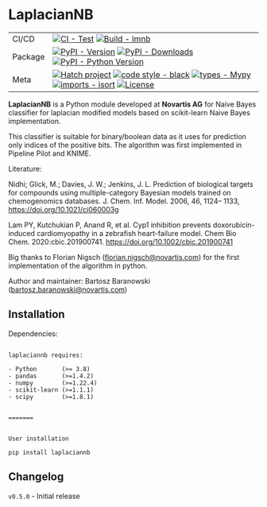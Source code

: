 # LaplacianNB

<div>

| | |
| --- | --- |
| CI/CD | [![CI - Test](https://github.com/bbaranow/lmnb/actions/workflows/tests.yml/badge.svg)](https://github.com/bbaranow/lmnb/actions/workflows/tests.yml) [![Build - lmnb](https://github.com/bbaranow/lmnb/actions/workflows/build-lmnb.yml/badge.svg)](https://github.com/bbaranow/lmnb/actions/workflows/build-lmnb.yml) |
| Package | [![PyPI - Version](https://img.shields.io/pypi/v/laplaciannb.svg?logo=pypi&label=PyPI&logoColor=gold)](https://pypi.org/project/laplaciannbs/) [![PyPI - Downloads](https://img.shields.io/pypi/dm/laplaciannb.svg?color=blue&label=Downloads&logo=pypi&logoColor=gold)](https://pypi.org/project/laplaciannb/) [![PyPI - Python Version](https://img.shields.io/pypi/pyversions/laplaciannb.svg?logo=python&label=Python&logoColor=gold)](https://pypi.org/project/laplaciannb/) |
| Meta | [![Hatch project](https://img.shields.io/badge/%F0%9F%A5%9A-Hatch-4051b5.svg)](https://github.com/pypa/hatch) [![code style - black](https://img.shields.io/badge/code%20style-black-000000.svg)](https://github.com/psf/black) [![types - Mypy](https://img.shields.io/badge/types-Mypy-blue.svg)](https://github.com/python/mypy) [![imports - isort](https://img.shields.io/badge/imports-isort-ef8336.svg)](https://github.com/pycqa/isort) [![License](https://img.shields.io/badge/License-BSD%203--Clause-blue.svg)](https://opensource.org/licenses/BSD-3-Clause)

</div>


**LaplacianNB** is a Python module developed at **Novartis AG** for Naive Bayes classifier for laplacian modified models based on scikit-learn Naive Bayes implementation.

This classifier is suitable for binary/boolean data as it uses for prediction only indices of the positive bits. The algorithm was first implemented in Pipeline Pilot and KNIME.

Literature:

Nidhi; Glick, M.; Davies, J. W.; Jenkins, J. L. Prediction of biological targets
for compounds using multiple-category Bayesian models trained on chemogenomics
databases. J. Chem. Inf. Model. 2006, 46, 1124– 1133,
https://doi.org/10.1021/ci060003g

Lam PY, Kutchukian P, Anand R, et al. Cyp1 inhibition prevents doxorubicin-induced cardiomyopathy
in a zebrafish heart-failure model. Chem Bio Chem. 2020:cbic.201900741.
https://doi.org/10.1002/cbic.201900741

Big thanks to Florian Nigsch (florian.nigsch@novartis.com) for the first implementation of the algorithm in python.

Author and maintainer: Bartosz Baranowski (bartosz.baranowski@novartis.com)

Installation
------------

Dependencies:
~~~~~~~~~~~~~

laplaciannb requires:

- Python       (>= 3.8)
- pandas       (>=1.4.2)
- numpy        (>=1.22.4)
- scikit-learn (>=1.1.1)
- scipy        (>=1.8.1)


=======


User installation
~~~~~~~~~~~~~~~~~

```pip install laplaciannb```


Changelog
---------
`v0.5.0` - Initial release
